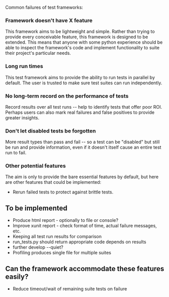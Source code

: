 Common failures of test frameworks:

### Framework doesn't have X feature

This framework aims to be lightweight and simple. Rather than trying to provide every conceivable feature, this framework is designed to be extended. This means that anyone with some python experience should be able to inspect the framework's code and implement functionality to suite their project's particular needs. 

### Long run times

This test framework aims to provide the ability to run tests in parallel by default. The user is trusted to make sure test suites can run independently.

### No long-term record on the performance of tests

Record results over all test runs -- help to identify tests that offer poor ROI. Perhaps users can also mark real failures and false positives to provide greater insights.

### Don't let disabled tests be forgotten

More result types than pass and fail -- so a test can be "disabled" but still be run and provide information, even if it doesn't itself cause an entire test run to fail.

### Other potential features

The aim is only to provide the bare essential features by default, but here are other features that could be implemented:

- Rerun failed tests to protect against brittle tests.

## To be implemented

- Produce html report - optionally to file or console?
- Improve xunit report - check format of time, actual failure messages, etc.
- Keeping all test run results for comparison
- run_tests.py should return appropriate code depends on results
- further develop --quiet?
- Profiling produces single file for multiple suites

## Can the framework accommodate these features easily?

- Reduce timeout/wait of remaining suite tests on failure
